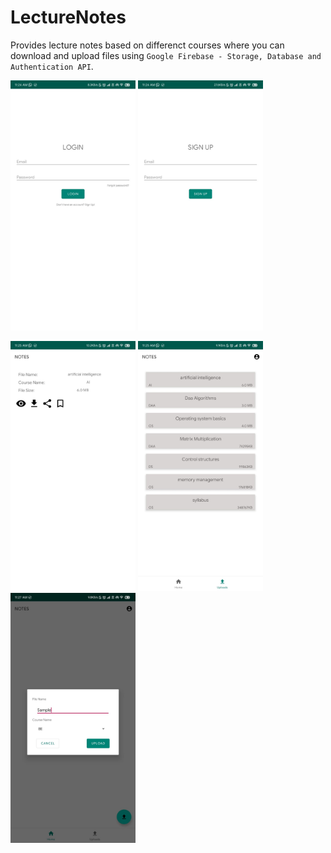# LectureNotes

Provides lecture notes based on differenct courses where you can download and upload files using `Google Firebase - Storage, Database and Authentication API`.

<img src = "images/login.jpeg" height = 400> <img src = "images/signup.jpeg" height = 400> 

<img src = "images/filedetails.jpeg" height = 400> <img src = "images/uploads.jpeg" height = 400> <img src = "images/upload.jpeg" height = 400>
